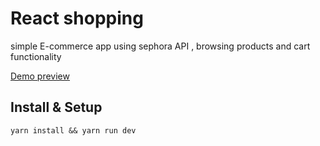 # React shopping

simple E-commerce app using sephora API , browsing products and cart functionality

[Demo preview](https://react-sephora-shopping.netlify.app/)


## Install & Setup

`yarn install && yarn run dev `
